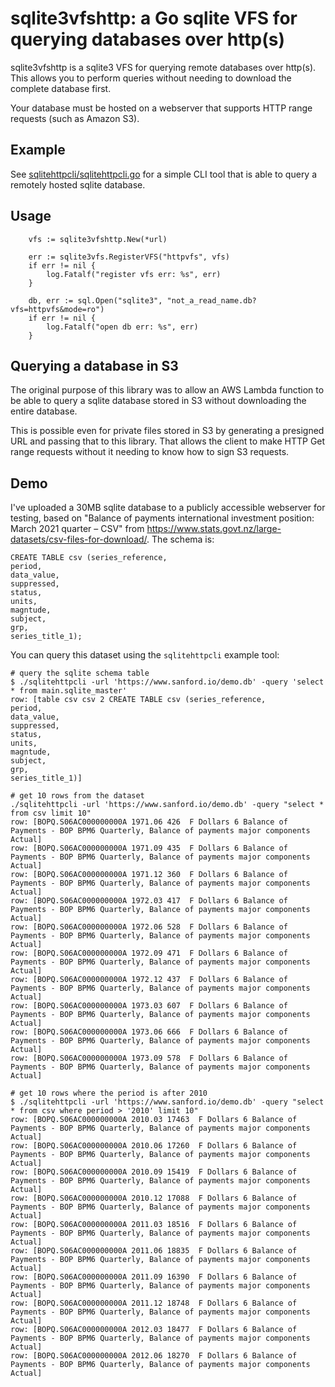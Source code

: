 # sqlite3vfshttp: a Go sqlite VFS for querying databases over http(s)

sqlite3vfshttp is a sqlite3 VFS for querying remote databases over http(s).
This allows you to perform queries without needing to download the complete database
first.

Your database must be hosted on a webserver that supports HTTP range requests (such as Amazon S3).

## Example

See [sqlitehttpcli/sqlitehttpcli.go](sqlitehttpcli/sqlitehttpcli.go) for a simple CLI
tool that is able to query a remotely hosted sqlite database.

## Usage


```
	vfs := sqlite3vfshttp.New(*url)

	err := sqlite3vfs.RegisterVFS("httpvfs", vfs)
	if err != nil {
		log.Fatalf("register vfs err: %s", err)
	}

	db, err := sql.Open("sqlite3", "not_a_read_name.db?vfs=httpvfs&mode=ro")
	if err != nil {
		log.Fatalf("open db err: %s", err)
	}
```

## Querying a database in S3

The original purpose of this library was to allow an AWS Lambda function to be able to query a sqlite database stored in S3 without downloading the entire database.

This is possible even for private files stored in S3 by generating a presigned URL and passing that to this library. That allows the client to make HTTP Get range requests without it needing to know how to sign S3 requests.


## Demo

I've uploaded a 30MB sqlite database to a publicly accessible webserver for testing, based on "Balance of payments international investment position: March 2021 quarter – CSV" from https://www.stats.govt.nz/large-datasets/csv-files-for-download/. The schema is:

```
CREATE TABLE csv (series_reference,
period,
data_value,
suppressed,
status,
units,
magntude,
subject,
grp,
series_title_1);

```

You can query this dataset using the `sqlitehttpcli` example tool:

```
# query the sqlite schema table
$ ./sqlitehttpcli -url 'https://www.sanford.io/demo.db' -query 'select * from main.sqlite_master'
row: [table csv csv 2 CREATE TABLE csv (series_reference,
period,
data_value,
suppressed,
status,
units,
magntude,
subject,
grp,
series_title_1)]

# get 10 rows from the dataset
./sqlitehttpcli -url 'https://www.sanford.io/demo.db' -query "select * from csv limit 10"
row: [BOPQ.S06AC000000000A 1971.06 426  F Dollars 6 Balance of Payments - BOP BPM6 Quarterly, Balance of payments major components Actual]
row: [BOPQ.S06AC000000000A 1971.09 435  F Dollars 6 Balance of Payments - BOP BPM6 Quarterly, Balance of payments major components Actual]
row: [BOPQ.S06AC000000000A 1971.12 360  F Dollars 6 Balance of Payments - BOP BPM6 Quarterly, Balance of payments major components Actual]
row: [BOPQ.S06AC000000000A 1972.03 417  F Dollars 6 Balance of Payments - BOP BPM6 Quarterly, Balance of payments major components Actual]
row: [BOPQ.S06AC000000000A 1972.06 528  F Dollars 6 Balance of Payments - BOP BPM6 Quarterly, Balance of payments major components Actual]
row: [BOPQ.S06AC000000000A 1972.09 471  F Dollars 6 Balance of Payments - BOP BPM6 Quarterly, Balance of payments major components Actual]
row: [BOPQ.S06AC000000000A 1972.12 437  F Dollars 6 Balance of Payments - BOP BPM6 Quarterly, Balance of payments major components Actual]
row: [BOPQ.S06AC000000000A 1973.03 607  F Dollars 6 Balance of Payments - BOP BPM6 Quarterly, Balance of payments major components Actual]
row: [BOPQ.S06AC000000000A 1973.06 666  F Dollars 6 Balance of Payments - BOP BPM6 Quarterly, Balance of payments major components Actual]
row: [BOPQ.S06AC000000000A 1973.09 578  F Dollars 6 Balance of Payments - BOP BPM6 Quarterly, Balance of payments major components Actual]

# get 10 rows where the period is after 2010
$ ./sqlitehttpcli -url 'https://www.sanford.io/demo.db' -query "select * from csv where period > '2010' limit 10"
row: [BOPQ.S06AC000000000A 2010.03 17463  F Dollars 6 Balance of Payments - BOP BPM6 Quarterly, Balance of payments major components Actual]
row: [BOPQ.S06AC000000000A 2010.06 17260  F Dollars 6 Balance of Payments - BOP BPM6 Quarterly, Balance of payments major components Actual]
row: [BOPQ.S06AC000000000A 2010.09 15419  F Dollars 6 Balance of Payments - BOP BPM6 Quarterly, Balance of payments major components Actual]
row: [BOPQ.S06AC000000000A 2010.12 17088  F Dollars 6 Balance of Payments - BOP BPM6 Quarterly, Balance of payments major components Actual]
row: [BOPQ.S06AC000000000A 2011.03 18516  F Dollars 6 Balance of Payments - BOP BPM6 Quarterly, Balance of payments major components Actual]
row: [BOPQ.S06AC000000000A 2011.06 18835  F Dollars 6 Balance of Payments - BOP BPM6 Quarterly, Balance of payments major components Actual]
row: [BOPQ.S06AC000000000A 2011.09 16390  F Dollars 6 Balance of Payments - BOP BPM6 Quarterly, Balance of payments major components Actual]
row: [BOPQ.S06AC000000000A 2011.12 18748  F Dollars 6 Balance of Payments - BOP BPM6 Quarterly, Balance of payments major components Actual]
row: [BOPQ.S06AC000000000A 2012.03 18477  F Dollars 6 Balance of Payments - BOP BPM6 Quarterly, Balance of payments major components Actual]
row: [BOPQ.S06AC000000000A 2012.06 18270  F Dollars 6 Balance of Payments - BOP BPM6 Quarterly, Balance of payments major components Actual]

```


```
